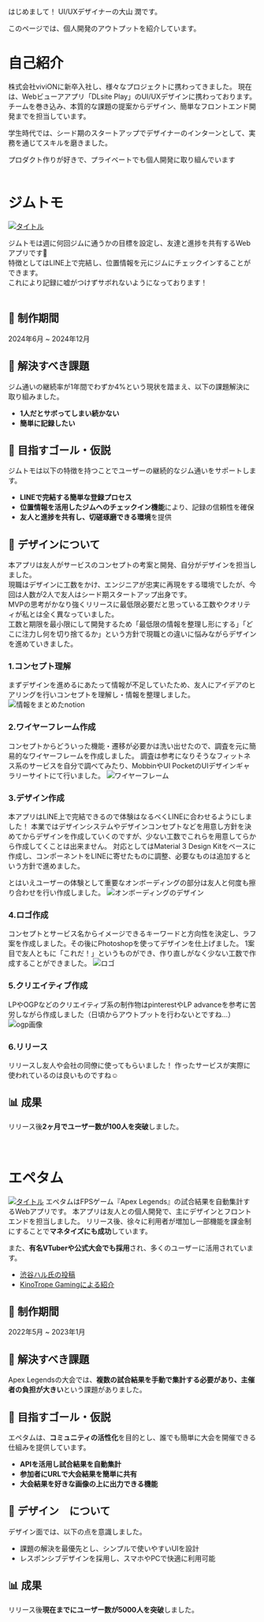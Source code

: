 はじめまして！
UI/UXデザイナーの大山 潤です。

このページでは、個人開発のアウトプットを紹介しています。

# 自己紹介

株式会社viviONに新卒入社し、様々なプロジェクトに携わってきました。
現在は、Webビューアアプリ「DLsite Play」のUI/UXデザインに携わっております。
チームを巻き込み、本質的な課題の提案からデザイン、簡単なフロントエンド開発までを担当しています。

学生時代では、シード期のスタートアップでデザイナーのインターンとして、実務を通じてスキルを磨きました。

プロダクト作りが好きで、プライベートでも個人開発に取り組んでいます
<br><br>

# ジムトモ
[![タイトル](https://www.gymtomo.com/images/ogp.png)](https://www.gymtomo.com)

ジムトモは週に何回ジムに通うかの目標を設定し、友達と進捗を共有するWebアプリです💪<br>
特徴としてはLINE上で完結し、位置情報を元にジムにチェックインすることができます。<br>
これにより記録に嘘がつけずサボれないようになっております！<br><br>

## 📅 制作期間

2024年6月 ~ 2024年12月<br>

## 🎯 解決すべき課題
ジム通いの継続率が1年間でわずか4%という現状を踏まえ、以下の課題解決に取り組みました。

- **1人だとサボってしまい続かない**
- **簡単に記録したい**

## 🚀 目指すゴール・仮説
ジムトモは以下の特徴を持つことでユーザーの継続的なジム通いをサポートします。

- **LINEで完結する簡単な登録プロセス**
- **位置情報を活用したジムへのチェックイン機能**により、記録の信頼性を確保
- **友人と進捗を共有し、切磋琢磨できる環境**を提供

## 🎨 デザインについて
本アプリは友人がサービスのコンセプトの考案と開発、自分がデザインを担当しました。<br>
現職はデザインに工数をかけ、エンジニアが忠実に再現をする環境でしたが、今回は人数が2人で友人はシード期スタートアップ出身です。<br>
MVPの思考がかなり強くリリースに最低限必要だと思っている工数やクオリティが私とは全く異なっていました。<br>
工数と期限を最小限にして開発するため「最低限の情報を整理し形にする」「どこに注力し何を切り捨てるか」という方針で現職との違いに悩みながらデザインを進めていきました。

### 1.コンセプト理解
まずデザインを進めるにあたって情報が不足していたため、友人にアイデアのヒアリングを行いコンセプトを理解し・情報を整理しました。
<img src="/images/concept.png" alt="情報をまとめたnotion">

### 2.ワイヤーフレーム作成
コンセプトからどういった機能・遷移が必要かは洗い出せたので、調査を元に簡易的なワイヤーフレームを作成しました。
調査は参考になりそうなフィットネス系のサービスを自分で調べてみたり、MobbinやUI PocketのUIデザインギャラリーサイトにて行いました。
<img src="/images/wire.png" alt="ワイヤーフレーム">

### 3.デザイン作成
本アプリはLINE上で完結できるので体験はなるべくLINEに合わせるようにしました！
本業ではデザインシステムやデザインコンセプトなどを用意し方針を決めてからデザインを作成していくのですが、少ない工数でこれらを用意してらから作成してくことは出来ません。
対応としてはMaterial 3 Design Kitをベースに作成し、コンポーネントをLINEに寄せたものに調整、必要なものは追加するという方針で進めました。

とはいえユーザーの体験として重要なオンボーディングの部分は友人と何度も擦り合わせを行い作成しました。
<img src="/images/design.png" alt="オンボーディングのデザイン">

### 4.ロゴ作成
コンセプトとサービス名からイメージできるキーワードと方向性を決定し、ラフ案を作成しました。その後にPhotoshopを使ってデザインを仕上げました。
1案目で友人ともに「これだ！」というものができ、作り直しがなく少ない工数で作成することができました。
<img src="/images/logo.png" alt="ロゴ">

### 5.クリエイティブ作成
LPやOGPなどのクリエイティブ系の制作物はpinterestやLP advanceを参考に苦労しながら作成しました（日頃からアウトプットを行わないとですね…）
<img src="/images/ogp.png" alt="ogp画像">

### 6.リリース
リリースし友人や会社の同僚に使ってもらいました！
作ったサービスが実際に使われているのは良いものですね☺️

## 📊 成果
リリース後**2ヶ月でユーザー数が100人を突破**しました。      
<br><br>

# エペタム
[![タイトル](https://apetamu.com/images/apetamu_ogp.png)](https://apetamu.com/)
エペタムはFPSゲーム『Apex Legends』の試合結果を自動集計するWebアプリです。
本アプリは友人との個人開発で、主にデザインとフロントエンドを担当しました。
リリース後、徐々に利用者が増加し一部機能を課金制にすることで**マネタイズにも成功**しています。

また、**有名VTuberや公式大会でも採用**され、多くのユーザーに活用されています。
- [渋谷ハル氏の投稿](https://x.com/shibuyahal/status/1825174463471866120?s=46&t=XxQ2hhdFh6Oy7Nd03sfJdA)
- [KinoTrope Gamingによる紹介](https://x.com/kinotropegaming/status/1569974245181992960?s=46&t=XxQ2hhdFh6Oy7Nd03sfJdA)


## 📅 制作期間
2022年5月 ~ 2023年1月

## 🎯 解決すべき課題
Apex Legendsの大会では、**複数の試合結果を手動で集計する必要があり、主催者の負担が大きい**という課題がありました。

## 🚀 目指すゴール・仮説
エペタムは、**コミュニティの活性化**を目的とし、誰でも簡単に大会を開催できる仕組みを提供しています。

- **APIを活用し試合結果を自動集計**
- **参加者にURLで大会結果を簡単に共有**
- **大会結果を好きな画像の上に出力できる機能**

## 🎨 デザイン　について
デザイン面では、以下の点を意識しました。

- 課題の解決を最優先とし、シンプルで使いやすいUIを設計
- レスポンシブデザインを採用し、スマホやPCで快適に利用可能

## 📊 成果
リリース後**現在までにユーザー数が5000人を突破**しました。
